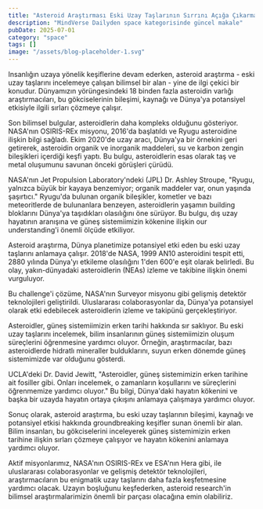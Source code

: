 ```yaml
---
title: "Asteroid Araştırması Eski Uzay Taşlarının Sırrını Açığa Çıkarma"
description: "MindVerse Dailyden space kategorisinde güncel makale"
pubDate: 2025-07-01
category: "space"
tags: []
image: "/assets/blog-placeholder-1.svg"
---
```


Insanlığın uzaya yönelik keşiflerine devam ederken, asteroid araştırma - eski uzay taşlarını incelemeye çalışan bilimsel bir alan - yine de ilgi çekici bir konudur. Dünyamızın yörüngesindeki 18 binden fazla asteroidin varlığı araştırmacıları, bu gökciselerinin bileşimi, kaynağı ve Dünya'ya potansiyel etkisiyle ilgili sırları çözmeye çalışır.

Son bilimsel bulgular, asteroidlerin daha kompleks olduğunu gösteriyor. NASA'nın OSIRIS-REx misyonu, 2016'da başlatıldı ve Ryugu asteroidine ilişkin bilgi sağladı. Ekim 2020'de uzay aracı, Dünya'ya bir örnekini geri getirerek, asteroidin organik ve inorganik maddeleri, su ve karbon zengin bileşikleri içerdiği keşfi yaptı. Bu bulgu, asteroidlerin esas olarak taş ve metal oluşumunu savunan önceki görüşleri çürüdü.

NASA'nın Jet Propulsion Laboratory'ndeki (JPL) Dr. Ashley Stroupe, "Ryugu, yalnızca büyük bir kayaya benzemiyor; organik maddeler var, onun yaşında şaşırtıcı." Ryugu'da bulunan organik bileşikler, kometler ve bazı meteoritlerde de bulunanlara benzeyen, asteroidlerin yaşamın building bloklarını Dünya'ya taşıdıkları olasılığını öne sürüyor. Bu bulgu, dış uzay hayatının aranışına ve güneş sistemiimizin kökenine ilişkin our understanding'i önemli ölçüde etkiliyor.

Asteroid araştırma, Dünya planetimize potansiyel etki eden bu eski uzay taşlarını anlamaya çalışır. 2018'de NASA, 1999 AN10 asteroidini tespit etti, 2880 yılında Dünya'yı etkileme olasılığını 1'den 600'e eşit olarak belirledi. Bu olay, yakın-dünyadaki asteroidlerin (NEAs) izleme ve takibine ilişkin önemi vurguluyor.

Bu challenge'i çözüme, NASA'nın Surveyor misyonu gibi gelişmiş detektör teknolojileri geliştirildi. Uluslararası colaborasyonlar da, Dünya'ya potansiyel olarak etki edebilecek asteroidlerin izleme ve takipünü gerçekleştiriyor.

Asteroidler, güneş sistemiimizin erken tarihi hakkında sır saklıyor. Bu eski uzay taşlarını incelemek, bilim insanlarının güneş sistemiimizin oluşum süreçlerini öğrenmesine yardımcı oluyor. Örneğin, araştırmacılar, bazı asteroidlerde hidratlı mineraller bulduklarını, suyun erken dönemde güneş sistemimizde var olduğunu gösterdi.

UCLA'deki Dr. David Jewitt, "Asteroidler, güneş sistemimizin erken tarihine ait fosiller gibi. Onları incelemek, o zamanların koşullarını ve süreçlerini öğrenmemize yardımcı oluyor." Bu bilgi, Dünya'daki hayatın kökenini ve başka bir uzayda hayatın ortaya çıkışını anlamaya çalışmaya yardımcı oluyor.

Sonuç olarak, asteroid araştırma, bu eski uzay taşlarının bileşimi, kaynağı ve potansiyel etkisi hakkında groundbreaking keşifler sunan önemli bir alan. Bilim insanları, bu gökciselerini inceleyerek güneş sistemimizin erken tarihine ilişkin sırları çözmeye çalışıyor ve hayatın kökenini anlamaya yardımcı oluyor.

Aktif misyonlarımız, NASA'nın OSIRIS-REx ve ESA'nın Hera gibi, ile uluslararası colaborasyonlar ve gelişmiş detektör teknolojileri, araştırmacıların bu enigmatik uzay taşlarını daha fazla keşfetmesine yardımcı olacak. Uzayın boşluğunu keşfederken, asteroid research'in bilimsel araştırmalarimizin önemli bir parçası olacağına emin olabiliriz.